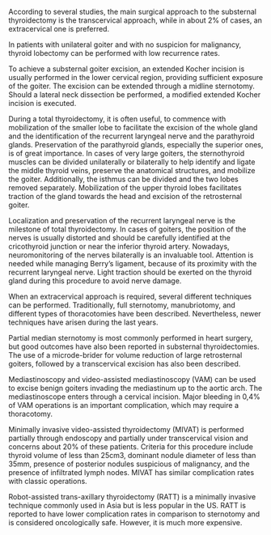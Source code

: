 According to several studies, the main surgical approach to the substernal thyroidectomy is the transcervical approach, while in about 2% of cases, an extracervical one is preferred.

In patients with unilateral goiter and with no suspicion for malignancy, thyroid lobectomy can be performed with low recurrence rates.

To achieve a substernal goiter excision, an extended Kocher incision is usually performed in the lower cervical region, providing sufficient exposure of the goiter. The excision can be extended through a midline sternotomy. Should a lateral neck dissection be performed, a modified extended Kocher incision is executed.

During a total thyroidectomy, it is often useful, to commence with mobilization of the smaller lobe to facilitate the excision of the whole gland and the identification of the recurrent laryngeal nerve and the parathyroid glands. Preservation of the parathyroid glands, especially the superior ones, is of great importance. In cases of very large goiters, the sternothyroid muscles can be divided unilaterally or bilaterally to help identify and ligate the middle thyroid veins, preserve the anatomical structures, and mobilize the goiter. Additionally, the isthmus can be divided and the two lobes removed separately. Mobilization of the upper thyroid lobes facilitates traction of the gland towards the head and excision of the retrosternal goiter.

Localization and preservation of the recurrent laryngeal nerve is the milestone of total thyroidectomy. In cases of goiters, the position of the nerves is usually distorted and should be carefully identified at the cricothyroid junction or near the inferior thyroid artery. Nowadays, neuromonitoring of the nerves bilaterally is an invaluable tool. Attention is needed while managing Berry’s ligament, because of its proximity with the recurrent laryngeal nerve. Light traction should be exerted on the thyroid gland during this procedure to avoid nerve damage.

When an extracervical approach is required, several different techniques can be performed. Traditionally, full sternotomy, manubriotomy, and different types of thoracotomies have been described. Nevertheless, newer techniques have arisen during the last years.

Partial median sternotomy is most commonly performed in heart surgery, but good outcomes have also been reported in substernal thyroidectomies. The use of a microde-brider for volume reduction of large retrosternal goiters, followed by a transcervical excision has also been described.

Mediastinoscopy and video-assisted mediastinoscopy (VAM) can be used to excise benign goiters invading the mediastinum up to the aortic arch. The mediastinoscope enters through a cervical incision. Major bleeding in 0,4% of VAM operations is an important complication, which may require a thoracotomy.

Minimally invasive video-assisted thyroidectomy (MIVAT) is performed partially through endoscopy and partially under transcervical vision and concerns about 20% of these patients. Criteria for this procedure include thyroid volume of less than 25cm3, dominant nodule diameter of less than 35mm, presence of posterior nodules suspicious of malignancy, and the presence of infiltrated lymph nodes. MIVAT has similar complication rates with classic operations.

Robot-assisted trans-axillary thyroidectomy (RATT) is a minimally invasive technique commonly used in Asia but is less popular in the US. RATT is reported to have lower complication rates in comparison to sternotomy and is considered oncologically safe. However, it is much more expensive.